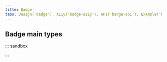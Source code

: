 ```yaml
---
title: Badge
tabs: Design('badge'), A11y('badge-a11y'), API('badge-api'), Example('badge-code'), Changelog('badge-changelog')
---
```


## Badge main types

::: sandbox

<script lang="tsx" src="examples/badge_main_types.tsx"></script>

:::
